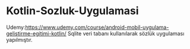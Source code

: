 # Kotlin-Sozluk-Uygulamasi
Udemy:https://www.udemy.com/course/android-mobil-uygulama-gelistirme-egitimi-kotlin/
Sqlite veri tabanı kullanılarak sözlük uygulaması yapılmıştır.
